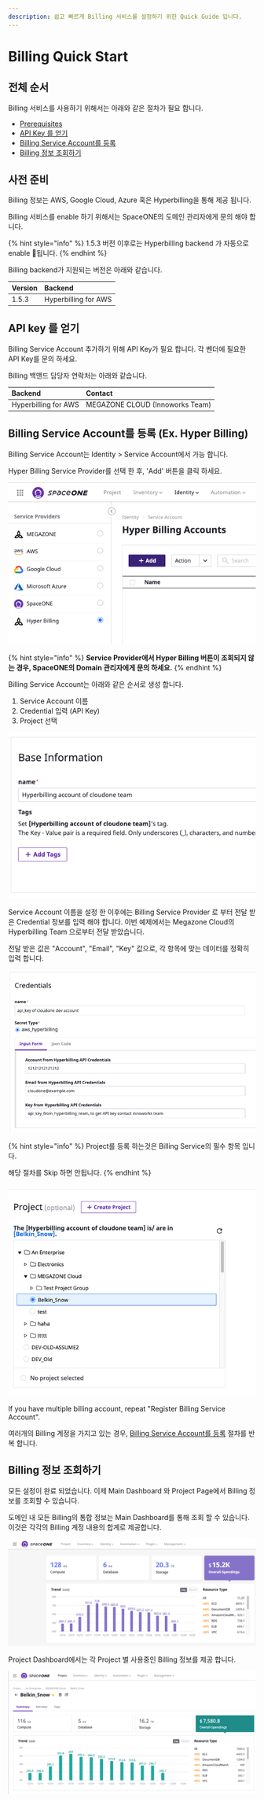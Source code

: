 ```yaml
---
description: 쉽고 빠르게 Billing 서비스를 설정하기 위한 Quick Guide 입니다.
---
```


# Billing Quick Start

## 전체 순서

Billing 서비스를 사용하기 위해서는 아래와 같은 절차가 필요 합니다.   

* [Prerequisites](billing-quick-start.md#prerequisite)
* [API Key 를 얻기](billing-quick-start.md#api-key)
* [Billing Service Account를 등록](billing-quick-start.md#billing-service-account-ex-hyper-billing)
* [Billing 정보 조회하기](billing-quick-start.md#undefined-1)

## 사전 준비 <a id="prerequisite"></a>

Billing 정보는 AWS, Google Cloud, Azure 혹은 Hyperbilling을 통해 제공 됩니다.

Billing 서비스를 enable 하기 위해서는 SpaceONE의 도메인 관리자에게 문의 해야 합니다.   

{% hint style="info" %}
1.5.3 버전 이후로는 Hyperbilling backend 가 자동으로 enable 됩니다. 
{% endhint %}

Billing backend가 지원되는 버전은 아래와 같습니다. 

| Version | Backend |
| :--- | :--- |
| 1.5.3 | Hyperbilling for AWS |

  

## API key 를 얻기  

Billing Service Account 추가하기 위해 API Key가 필요 합니다. 각 벤더에 필요한 API Key를 문의 하세요.  

Billing 백앤드 담당자 연락처는 아래와 같습니다. 

| Backend | Contact |
| :--- | :--- |
| Hyperbilling for AWS | MEGAZONE CLOUD \(Innoworks Team\) |

## Billing Service Account를 등록 \(Ex. Hyper Billing\)

Billing Service Account는 Identity &gt; Service Account에서 가능 합니다. 

Hyper Billing Service Provider를 선택 한 후, 'Add' 버튼을 클릭 하세요. 

![Register Billing ServiceAccount](../.gitbook/assets/image%20%2877%29.png)

{% hint style="info" %}
**Service Provider에서 Hyper Billing 버튼이 조회되지 않는 경우, SpaceONE의 Domain 관리자에게 문의 하세요.**
{% endhint %}

Billing Service Account는 아래와 같은 순서로 생성 합니다.

1. Service Account 이름
2. Credential 입력 \(API Key\)
3. Project 선택

![1. Service Account &#xC774;&#xB984;](../.gitbook/assets/image%20%2879%29.png)

Service Account 이름을 설정 한 이후에는 Billing Service Provider 로 부터 전달 받은 Credential 정보를 입력 해야 합니다. 이번 예제에서는 Megazone Cloud의 Hyperbilling Team 으로부터 전달 받았습니다. 

전달 받은 값은 "Account", "Email", "Key" 값으로, 각 항목에 맞는 데이터를 정확히 입력 합니다.    

![2. Credential &#xC785;&#xB825;\(API Key\)](../.gitbook/assets/image%20%2874%29.png)

{% hint style="info" %}
Project를 등록 하는것은 Billing Service의 필수 항목 입니다. 

해당 절차를 Skip 하면 안됩니다.
{% endhint %}

![3. Project &#xC120;&#xD0DD;](../.gitbook/assets/image%20%2875%29.png)

If you have multiple billing account, repeat "Register Billing Service Account".

여러개의 Billing 계정을 가지고 있는 경우, [Billing Service Account를 등록](billing-quick-start.md#billing-service-account-ex-hyper-billing) 절차를 반복 합니다. 

## Billing 정보 조회하기 

모든 설정이 완료 되었습니다. 이제 Main Dashboard 와 Project Page에서 Billing 정보를 조회할 수 있습니다.    

도메인 내 모든 Billing의 통합 정보는 Main Dashboard를 통해 조회 할 수 있습니다. 이것은 각각의 Billing 계정 내용의 합계로 제공합니다. 

![Domain&#xC758; Billing &#xD1B5;&#xACC4;](../.gitbook/assets/image%20%2878%29.png)

Project Dashboard에서는 각 Project 별 사용중인 Billing 정보를 제공 합니다. 

![Project &#xBCC4; Billing &#xD1B5;&#xACC4;](../.gitbook/assets/image%20%2873%29.png)

